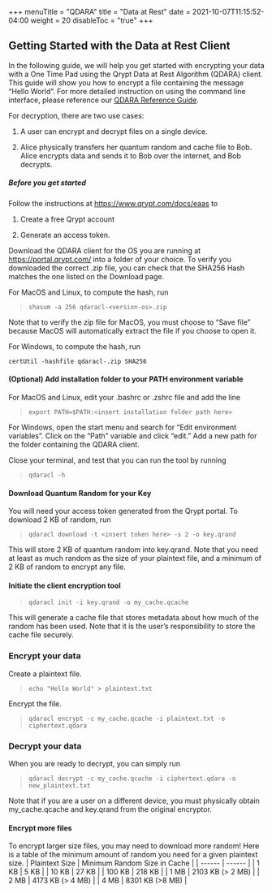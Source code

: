+++
menuTitle = "QDARA"
title = "Data at Rest"
date = 2021-10-07T11:15:52-04:00
weight = 20
disableToc = "true"
+++

## Getting Started with the Data at Rest Client
In the following guide, we will help you get started with encrypting your data with a One Time Pad using the Qrypt Data at Rest Algorithm (QDARA) client. This guide will show you how to encrypt a file containing the message “Hello World”. For more detailed instruction on using the command line interface, please reference our [QDARA Reference Guide](https://www.qrypt.com/qdara-ref-guide). 

For decryption, there are two use cases: 

1. A user can encrypt and decrypt files on a single device. 

2. Alice physically transfers her quantum random and cache file to Bob. Alice encrypts data and sends it to Bob over the internet, and Bob decrypts. 

##### Before you get started

Follow the instructions at https://www.qrypt.com/docs/eaas to 

1. Create a free Qrypt account 

2. Generate an access token. 

Download the QDARA client for the OS you are running at https://portal.qrypt.com/ into a folder of your choice. To verify you downloaded the correct .zip file, you can check that the SHA256 Hash matches the one listed on the Download page.

For MacOS and Linux, to compute the hash, run

> `shasum -a 256 qdaracl-<version-os>.zip`

Note that to verify the zip file for MacOS, you must choose to “Save file” because MacOS will automatically extract the file if you choose to open it.

For Windows, to compute the hash, run

<code>certUtil -hashfile qdaracl-<version-os>.zip SHA256</code>

#### (Optional) Add installation folder to your PATH environment variable 

For MacOS and Linux, edit your .bashrc or .zshrc file and add the line 

> `export PATH=$PATH:<insert installation folder path here>`

For Windows, open the start menu and search for “Edit environment variables”. Click on the “Path” variable and click “edit.” Add a new path for the folder containing the QDARA client. 

 Close your terminal, and test that you can run the tool by running 

> `qdaracl -h`

#### Download Quantum Random for your Key 

You will need your access token generated from the Qrypt portal. To download 2 KB of random, run 

> `qdaracl download -t <insert token here> -s 2 -o key.qrand`

This will store 2 KB of quantum random into key.qrand. Note that you need at least as much random as the size of your plaintext file, and a minimum of 2 KB of random to encrypt any file. 

#### Initiate the client encryption tool 

> `qdaracl init -i key.qrand -o my_cache.qcache` 

This will generate a cache file that stores metadata about how much of the random has been used. Note that it is the user’s responsibility to store the cache file securely. 

 
### Encrypt your data 

Create a plaintext file. 

> `echo "Hello World" > plaintext.txt`

 
Encrypt the file. 

> `qdaracl encrypt -c my_cache.qcache -i plaintext.txt -o ciphertext.qdara` 

 
### Decrypt your data 

When you are ready to decrypt, you can simply run 

> `qdaracl decrypt -c my_cache.qcache -i ciphertext.qdara -o new_plaintext.txt` 

Note that if you are a user on a different device, you must physically obtain my_cache.qcache and key.qrand from the original encryptor. 

 

#### Encrypt more files 

To encrypt larger size files, you may need to download more random! Here is a table of the minimum amount of random you need for a given plaintext size. 
| Plaintext Size |	Minimum Random Size in Cache |
| ------ | ------ |
| 1 KB | 5 KB |
| 10 KB | 27 KB |
| 100 KB | 218 KB |
| 1 MB | 2103 KB (> 2 MB) |
| 2 MB | 4173 KB (> 4 MB) |
| 4 MB | 8301 KB (>8 MB) |